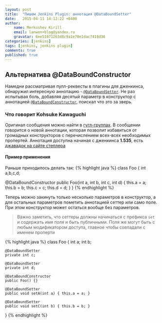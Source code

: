 ```yaml
---
layout: post
title:  "Пишем Jenkins Plugin: аннотация @DataBoundSetter"
date:   2015-04-11 14:12:22 +0400
author:
    name: Merkushev Kirill
    email: lanwen+blog@yandex.ru
    gravatar: 6ee51971263d8c9a1e70e1dac7418d36
categories: [jenkins]
tags: [jenkins, jenkins plugin]
comments: true
published: true
---
```


## Альтернатива @DataBoundConstructor

Намедни рассматривая пулл-реквесты в плагины для дженкинса, обнаружил интересную аннотацию - [`@DataBoundSetter`](http://stapler.kohsuke.org/apidocs/org/kohsuke/stapler/DataBoundSetter.html). 
Не раз испытывая боль, добавляя десятый параметр в конструктор с 
аннотацией [`@DataBoundConstructor`](http://stapler.kohsuke.org/apidocs/org/kohsuke/stapler/DataBoundConstructor.html), 
поискал что это за зверь.

### Что говорит Kohsuke Kawaguchi

Оригинал сообщения можно найти в [гугл-группах](https://groups.google.com/forum/#!msg/jenkinsci-dev/58-DEvuJZWI/5QrxBZRFJ6IJ). 
В сообщении говорится о новой аннотации, которая позволит избавиться от громадных конструкторов с перечислением 
всех-всех необходимых пропертей. Аннотация доступна начиная с дженкинса **1.535**, есть 
[джавадок на сайте степлера](http://stapler.kohsuke.org/apidocs/org/kohsuke/stapler/DataBoundSetter.html)

#### Пример применения

Раньше приходилось делать так: 
{% highlight java %}
class Foo {
   int a,b,c,d;
      
   @DataBoundConstructor
   public Foo(int a, int b, int c, int d) {
        this.a = a;
        this.b = b;
        this.c = c;
        this.d = d;
    }
}
{% endhighlight %}     


Теперь можно закинуть только несколько параметров в конструктор, 
а для остальных параметров пометить аннотацией сеттер или само поле. 
При этом конструктор может остаться вообще без параметров. 

> Важно заметить, что сеттеры должны начинаться с префикса `set` и содержать имя поля и быть публичными. 
Поля же могут быть с любым модификатором доступа, главное чтобы совпадали с именем проперти

{% highlight java %}
class Foo {
    int a;
    int b;
    
    @DataBoundSetter
    private int c;
    
    @DataBoundSetter
    private int d;
      
    @DataBoundConstructor
    public Foo() {}

    @DataBoundSetter
    public void setA(int a) { this.a = a; }
      
    @DataBoundSetter
    public void setC(int b) { this.b = b; }
}
{% endhighlight %}